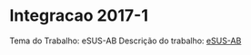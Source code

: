 # Integracao 2017-1

Tema do Trabalho: eSUS-AB
Descrição do trabalho: [eSUS-AB](https://github.com/kyriosdata/db/wiki/e-SUS-AB)
